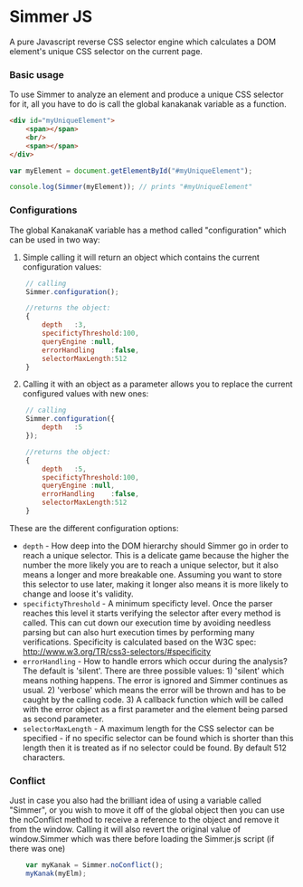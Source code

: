 Simmer JS
=========

A pure Javascript reverse CSS selector engine which calculates a DOM element's unique CSS selector on the current page.

### Basic usage

To use Simmer to analyze an element and produce a unique CSS selector for it, all you have to do is call the global
kanakanak variable as a function.


```html
<div id="myUniqueElement">
    <span></span>
    <br/>
    <span></span>
</div>
```

```js
var myElement = document.getElementById("#myUniqueElement");

console.log(Simmer(myElement)); // prints "#myUniqueElement"
```

### Configurations

The global KanakanaK variable has a method called "configuration" which can be used in two way:
1. Simple calling it will return an object which contains the current configuration values:

```js
    // calling
    Simmer.configuration();

    //returns the object:
    {
        depth   :3,
        specifictyThreshold:100,
        queryEngine :null,
        errorHandling    :false,
        selectorMaxLength:512
    }
```

2.  Calling it with an object as a parameter allows you to replace the current configured values with new ones:

```js
    // calling
    Simmer.configuration({
        depth   :5
    });

    //returns the object:
    {
        depth   :5,
        specifictyThreshold:100,
        queryEngine :null,
        errorHandling    :false,
        selectorMaxLength:512
    }
```

These are the different configuration options:
* `depth` - How deep into the DOM hierarchy should Simmer go in order to reach a unique selector. This is a delicate game because the higher the number the more likely you are to reach a unique selector, but it also means a longer and more breakable one. Assuming you want to store this selector to use later, making it longer also means it is more likely to change and loose it's validity.
* `specifictyThreshold` - A minimum specificty level. Once the parser reaches this level it starts verifying the selector after every method is called. This can cut down our execution time by avoiding needless parsing but can also hurt execution times by performing many verifications. Specificity is calculated based on the W3C spec: http://www.w3.org/TR/css3-selectors/#specificity
* `errorHandling` - How to handle errors which occur during the analysis? The default is 'silent'. There are three possible values: 1) 'silent' which means nothing happens. The error is ignored and Simmer continues as usual. 2) 'verbose' which means the error will be thrown and has to be caught by the calling code. 3) A callback function which will be called with the error object as a first parameter and the element being parsed as second parameter.
* `selectorMaxLength` - A maximum length for the CSS selector can be specified - if no specific selector can be found which is shorter than this length then it is treated as if no selector could be found. By default 512 characters.

### Conflict

Just in case you also had the brilliant idea of using a variable called "Simmer", or you wish to move it off of the global object then you can use the noConflict method to receive a reference to the object and remove it from the window.
Calling it will also revert the original value of window.Simmer which was there before loading the Simmer.js script (if there was one)

```js
    var myKanak = Simmer.noConflict();
    myKanak(myElm);
```

